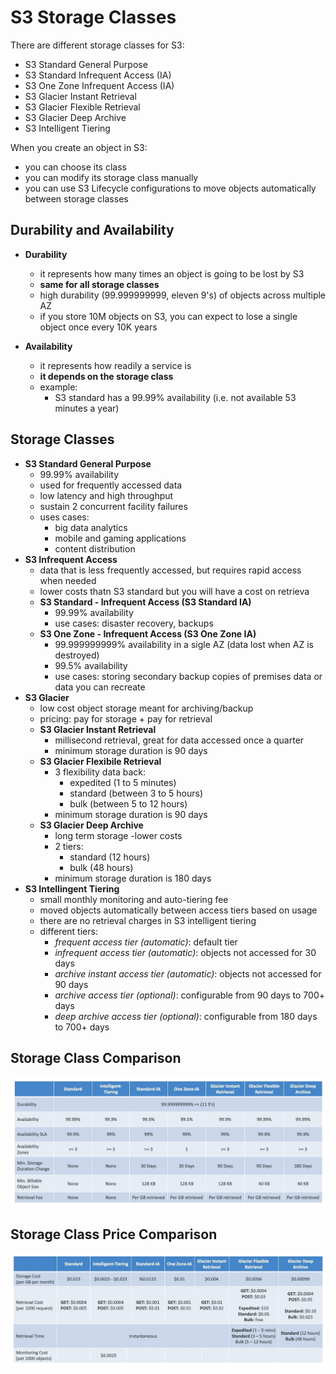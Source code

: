 # S3 Storage Classes

There are different storage classes for S3:
- S3 Standard General Purpose
- S3 Standard Infrequent Access (IA)
- S3 One Zone Infrequent Access (IA)
- S3 Glacier Instant Retrieval
- S3 Glacier Flexible Retrieval
- S3 Glacier Deep Archive
- S3 Intelligent Tiering

When you create an object in S3:
- you can choose its class
- you can modify its storage class manually
- you can use S3 Lifecycle configurations to move objects automatically between storage classes

## Durability and Availability

- **Durability**
    - it represents how many times an object is going to be lost by S3
    - **same for all storage classes**
    - high durability (99.999999999, eleven 9's) of objects across multiple AZ
    - if you store 10M objects on S3, you can expect to lose a single object once every 10K years

- **Availability**
    - it represents how readily a service is
    - **it depends on the storage class**
    - example:
        - S3 standard has a 99.99% availability (i.e. not available 53 minutes a year)

## Storage Classes

- **S3 Standard General Purpose**
    - 99.99% availability
    - used for frequently accessed data
    - low latency and high throughput
    - sustain 2 concurrent facility failures
    - uses cases:
        - big data analytics
        - mobile and gaming applications
        - content distribution
- **S3 Infrequent Access**
    - data that is less frequently accessed, but requires rapid access when needed
    - lower costs thatn S3 standard but you will have a cost on retrieva
    - **S3 Standard - Infrequent Access (S3 Standard IA)**
        - 99.99% availability
        - use cases: disaster recovery, backups
    - **S3 One Zone - Infrequent Access (S3 One Zone IA)**
        - 99.999999999% availability in a sigle AZ (data lost when AZ is destroyed)
        - 99.5% availability
        - use cases: storing secondary backup copies of premises data or data you can recreate
- **S3 Glacier**
    - low cost object storage meant for archiving/backup
    - pricing: pay for storage + pay for retrieval
    - **S3 Glacier Instant Retrieval**
        - millisecond retrieval, great for data accessed once a quarter
        - minimum storage duration is 90 days
    - **S3 Glacier Flexibile Retrieval**
        - 3 flexibility data back:
            - expedited (1 to 5 minutes)
            - standard (between 3 to 5 hours)
            - bulk (between 5 to 12 hours)
        - minimum storage duration is 90 days
    - **S3 Glacier Deep Archive**
        - long term storage
        -lower costs
        - 2 tiers:
            - standard (12 hours)
            - bulk (48 hours)
        - minimum storage duration is 180 days
- **S3 Intellingent Tiering**
    - small monthly monitoring and auto-tiering fee
    - moved objects automatically between access tiers based on usage 
    - there are no retrieval charges in S3 intelligent tiering
    - different tiers:
        - *frequent access tier (automatic)*: default tier
        - *infrequent access tier (automatic)*: objects not accessed for 30 days
        - *archive instant access tier (automatic)*: objects not accessed for 90 days
        - *archive access tier (optional)*: configurable from 90 days to 700+ days
        - *deep archive access tier (optional)*: configurable from 180 days to 700+ days

## Storage Class Comparison

![S3 Storage Class Comparison](../../images/s3/s3_storage_class_comparison.png)

## Storage Class Price Comparison

![S3 Storage Class Price Comparison](../../images/s3/s3_storage_class_price_comparison.png)